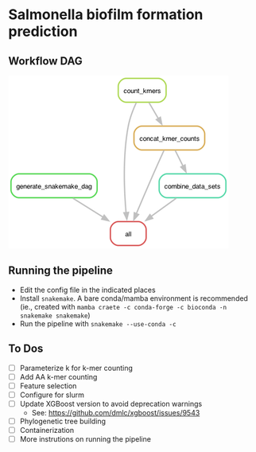 # Salmonella biofilm formation prediction

## Workflow DAG

![](results/snakemake_dag.png)

## Running the pipeline

* Edit the config file in the indicated places
* Install `snakemake`. A bare conda/mamba environment is recommended (ie., created with `mamba craete -c conda-forge -c bioconda -n snakemake snakemake`)
* Run the pipeline with `snakemake --use-conda -c`



## To Dos

- [ ] Parameterize k for k-mer counting
- [ ] Add AA k-mer counting
- [ ] Feature selection
- [ ] Configure for slurm
- [ ] Update XGBoost version to avoid deprecation warnings
    - See: https://github.com/dmlc/xgboost/issues/9543
- [ ] Phylogenetic tree building
- [ ] Containerization
- [ ] More instrutions on running the pipeline
